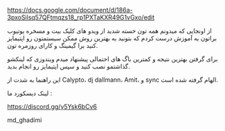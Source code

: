 https://docs.google.com/document/d/186a-3pxoSilsq57QFtmqzs18_rp1PXTaKXR49G1vGxo/edit

از اونجایی که میدونم همه تون خسته شدید از ویدو های کلیک بیت و مسخره یوتیوب براتون یه آموزش درست کردم که بتونید به بهترین روش ممکن سیستمتون رو اپتیمایز کنید برا گیمینگ و کارای روزمره تون.

برای گرفتن بهترین نتیجه و کمترین باگ های احتمالی پیشنهاد میدم ویندوزی که لینکشو گذاشتمو نصب کنید و سپس اپتیمایز رو انجام بدید.


این راهنما به شدت از Calypto، dj dallmann، Amit، و sync الهام گرفته شده است.


لینک دیسکورد ما :


https://discord.gg/y5Ysk6bCv6


md_ghadimi
